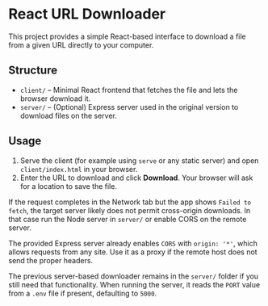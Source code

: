 # React URL Downloader

This project provides a simple React-based interface to download a file from a given URL directly to your computer.

## Structure

- `client/` – Minimal React frontend that fetches the file and lets the browser download it.
- `server/` – (Optional) Express server used in the original version to download files on the server.

## Usage

1. Serve the client (for example using `serve` or any static server) and open `client/index.html` in your browser.
2. Enter the URL to download and click **Download**. Your browser will ask for a location to save the file.

If the request completes in the Network tab but the app shows `Failed to fetch`, the target server likely does not permit cross-origin downloads. In that case run the Node server in `server/` or enable CORS on the remote server.

The provided Express server already enables `CORS` with `origin: '*'`, which allows requests from any site. Use it as a proxy if the remote host does not send the proper headers.

The previous server-based downloader remains in the `server/` folder if you still need that functionality.
When running the server, it reads the `PORT` value from a `.env` file if present, defaulting to `5000`.
